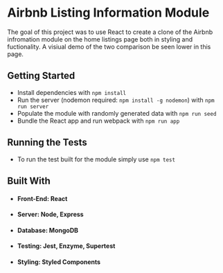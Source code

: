 
# Airbnb Listing Information Module
The goal of this project was to use React to create a clone of the Airbnb infromation module on the home listings page both in styling and fuctionality. A visiual demo of the two comparison be seen lower in this page.

## Getting Started
- Install dependencies with `npm install`
- Run the server (nodemon required: `npm install -g nodemon`) with `npm run server`
- Populate the module with randomly generated data with `npm run seed`
- Bundle the React app and run webpack with `npm run app`

## Running the Tests
- To run the test built for the module simply use `npm test`

## Built With
- #### Front-End: React
- #### Server: Node, Express
- #### Database: MongoDB
- #### Testing: Jest, Enzyme, Supertest
- #### Styling: Styled Components


